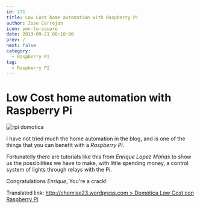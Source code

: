 ```yaml
---
id: 271
title: Low Cost home automation with Raspberry Pi
author: Jose Cerrejon
icon: pen-to-square
date: 2013-09-21 08:10:00
prev: /
next: false
category:
  - Raspberry PI
tag:
  - Raspberry PI
---
```


# Low Cost home automation with Raspberry Pi

![rpi domotica](/images/2013/09/domoticalowcost.jpg)

I have not tried much the home automation in the blog, and is one of the things that you can benefit with a *Raspberry Pi*.

Fortunatelly there are tutorials like this from *Enrique Lopez Ma&ntilde;as* to show us the possibilities we have to make, with little spending money, a control system of lights through relays with the Pi.

Congratulations *Enrique*, You're a crack!

Translated link: [http://chemise23.wordpress.com > Dom&oacute;tica Low Cost con Raspberry Pi](http://translate.google.com/translate?sl=es&tl=en&js=n&prev=_t&hl=es&ie=UTF-8&u=http%3A%2F%2Fchemise23.wordpress.com%2F2013%2F09%2F19%2Fdomotica-con-raspberry%2F)